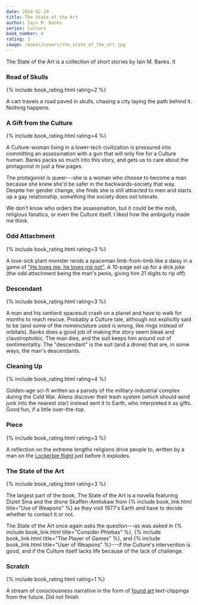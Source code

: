 ```yaml
---
date: 2024-02-29
title: The State of the Art
author: Iain M. Banks
series: Culture
book_number: 4
rating: 3
image: /books/covers/the_state_of_the_art.jpg
---
```


<span class="book-title">The State of the Art</span> is a collection of short
stories by Iain M. Banks. It


### Road of Skulls
{% include book_rating.html rating=2 %}

A cart travels a road paved in skulls, chasing a city laying the path behind
it. Nothing happens.

### A Gift from the Culture
{% include book_rating.html rating=4 %}

A Culture-woman living in a lower-tech civilization is pressured into
committing an assassination with a gun that will only fire for a Culture
human. Banks packs so much into this story, and gets us to care about the
protagonist in just a few pages.

The protagonist is queer---she is a woman who choose to become a man because
she knew she'd be safer in the backwards-society that way. Despite her gender
change, she finds she is still attracted to men and starts up a gay
relationship, something the society does not tolerate.

We don't know who orders the assassination, but it could be the mob, religious
fanatics, or even the Culture itself. I liked how the ambiguity made me think.

### Odd Attachment
{% include book_rating.html rating=3 %}

A love-sick plant monster rends a spaceman limb-from-limb like a daisy in a
game of ["He loves me, he loves me not"][daisy]. A 10-page set up for a dick
joke (the odd attachment being the man's penis, giving him 21 digits to rip
off).

[daisy]: https://en.wikipedia.org/wiki/He_loves_me..._he_loves_me_not

### Descendant
{% include book_rating.html rating=3 %}

A man and his sentient spacesuit crash on a planet and have to walk for months
to reach rescue. Probably a Culture tale, although not explicitly said to be
(and some of the nomenclature used is wrong, like rings instead of orbitals).
Banks does a good job of making the story seem bleak and claustrophobic. The
man dies, and the suit keeps him around out of sentimentality. The
"descendant" is the suit (and a drone) that are, in some ways, the man's
descendants.

### Cleaning Up
{% include book_rating.html rating=4 %}

Golden-age sci-fi written as a parody of the military-industrial complex
during the Cold War. Aliens discover their trash system (which should send
junk into the nearest star) instead sent it to Earth, who interpreted it as
gifts. Good fun, if a little over-the-top.

### Piece
{% include book_rating.html rating=3 %}

A reflection on the extreme lengths religions drive people to, written by a
man on the [Lockerbie flight][lockerbie] just before it explodes.

[lockerbie]: https://en.wikipedia.org/wiki/Pan_Am_Flight_103

### The State of the Art
{% include book_rating.html rating=3 %}

The largest part of the book, <span class="book-title">The State of the
Art</span> is a novella featuring Diziet Sma and the drone Skaffen-Amtiskaw
from {% include book_link.html title="Use of Weapons" %} as they visit 1977's
Earth and have to decide whether to contact it or not.

<span class="book-title">The State of the Art</span> once again asks the
question---as was asked in {% include book_link.html title="Consider Phlebas" %},
{% include book_link.html title="The Player of Games" %}, and
{% include book_link.html title="User of Weapons" %}---if the Culture's
intervention is good, and if the Culture itself lacks life because of the lack
of challenge.

### Scratch
{% include book_rating.html rating=1 %}

A stream of consciousness narrative in the form of [found art][found_art]
text-clippings from the future. Did not finish.

[found_art]: https://en.wikipedia.org/wiki/Found_object

